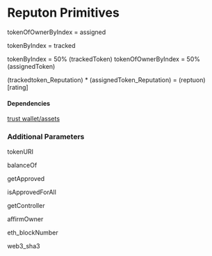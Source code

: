 # Reputon Primitives 

tokenOfOwnerByIndex = assigned

tokenByIndex = tracked 

tokenByIndex = 50% (trackedToken)
tokenOfOwnerByIndex = 50%  (assignedToken)

(trackedtoken_Reputation) * (assignedToken_Reputation) = (reptuon)[rating]

#### Dependencies 

[trust wallet/assets](https://github.com/trustwallet/assets/tree/master/blockchains/ethereum/assets)

### Additional Parameters 

tokenURI

balanceOf

getApproved

isApprovedForAll

getController

affirmOwner

eth_blockNumber

web3_sha3

